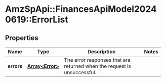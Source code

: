 # AmzSpApi::FinancesApiModel20240619::ErrorList

## Properties
Name | Type | Description | Notes
------------ | ------------- | ------------- | -------------
**errors** | [**Array&lt;Error&gt;**](Error.md) | The error responses that are returned when the request is unsuccessful. | 

